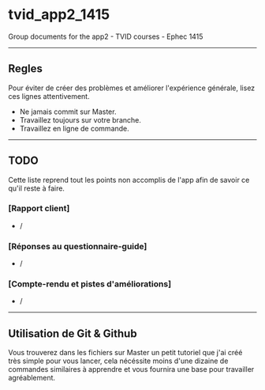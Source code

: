 # tvid_app2_1415
Group documents for the app2 - TVID courses - Ephec 1415

--------------------

## Regles

Pour éviter de créer des problèmes et améliorer l'expérience générale, lisez
ces lignes attentivement.

* Ne jamais commit sur Master.
* Travaillez toujours sur votre branche.
* Travaillez en ligne de commande.

--------------------

## TODO
Cette liste reprend tout les points non accomplis de l'app afin
de savoir ce qu'il reste à faire.

### [Rapport client]
* /
### [Réponses au questionnaire-guide]
* /
### [Compte-rendu et pistes d'améliorations]
* /

--------------------
## Utilisation de Git & Github

Vous trouverez dans les fichiers sur Master un petit tutoriel que j'ai créé 
très simple pour vous lancer, cela nécéssite moins d'une dizaine de commandes
similaires à apprendre et vous fournira une base pour travailler agréablement.
